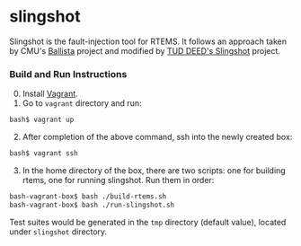 # slingshot

Slingshot is the fault-injection tool for RTEMS. It follows an approach taken by CMU's [Ballista] project and modified by [TUD DEED's Slingshot] project.

### Build and Run Instructions

0. Install [Vagrant].
1. Go to `vagrant` directory and run:
```sh
bash$ vagrant up
```
2. After completion of the above command, ssh into the newly created box:
```sh
bash$ vagrant ssh
```
3. In the home directory of the box, there are two scripts: one for building rtems, one for running slingshot. Run them in order:
```sh
bash-vagrant-box$ bash ./build-rtems.sh
bash-vagrant-box$ bash ./run-slingshot.sh
```

Test suites would be generated in the `tmp` directory (default value), located under `slingshot` directory.


[TUD DEED's Slingshot]: https://github.com/DEEDS-TUD/Slingshot
[Ballista]: http://www.cs.cmu.edu/afs/cs/project/edrc-ballista/www/
[Vagrant]: http://vagrantup.com/

